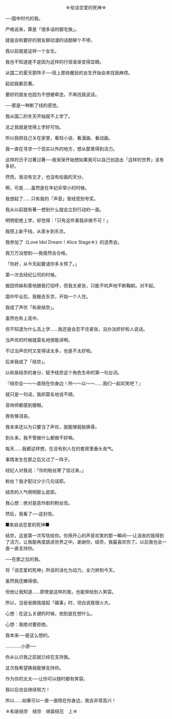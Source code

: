 <p align="center">☆给谈恋爱的死神☆</p>

──国中时代的我。

严格说来，算是「很多话的御宅族」。

就是会和要好的朋友聊动漫的话题聊个不停。

我以前就是这样一个女生。

我也不知道是不是因为这样的行径渐渐变得显眼。

从国二的夏天那阵子──班上那些醒目的女生开始会来找我麻烦。

起初我都忍著。

要好的朋友也因为不想被牵连，不再找我说话。

──那是一种断了线的感觉。

我从国二的冬天开始就不上学了。

总之我就是觉得上学好可怕。

所以我把自己关在家里，看轻小说、看漫画、看动画。

我一直在寻求一个现实以外的地方，想从那里得到活力。

这样的日子过著过著──我渐渐开始想如果我可以自己创造出「这样的世界」该有多好。

然而，我没有文才，也没有绘画的天分。

啊，可是……虽然是在年纪非常小的时候。

我想起了……只有我的「声音」曾经受到夸奖。

我从以前就有著一想到什么就会立刻行动的一面。

明明拒绝上学，却觉得：「只有这件事我非做不可！」

我搭上新干线，从家乡到东京。

我参加了《Love Idol Dream！Alice Stage☆》的选秀会。

我万万没想到──我竟然会合格。

「你好，从今天起要请你多关照了。」

第一次去经纪公司的时候。

掘田师姊和善地跟我打招呼，但我太紧张，只能不吭声地不断鞠躬。对不起。

国中毕业后，我搬去东京，开始一个人住。

我成了声优「和泉结奈」。

虽然也有上高中。

但不知道为什么去上学……我还是会忍不住紧张，没办法好好和人说话。

当声优的时候就莫名地很能讲啊。

不过当声优时又变得话太多，也是不太好啦。

后来我成了「结奈」。

以和泉结奈的身分，赋予结奈这个角色生命的第一句台词。

『结奈会一～～直陪在你身边！所～～以～～……我们一起欢笑吧？』

就只是一句话，我却莫名地说不顺。

音响师都感到傻眼。

我有够沮丧。

我本来还以为只要当了声优，就能够脱胎换骨。

到头来，我不管做什么都做不好嘛。

每天……我都这样想，在没有别人在的套房里垂头丧气。

事情发生在那之后又过了一阵子。

经纪人对我说：「你的粉丝寄了信过来。」

粉丝？我才配过少少几句话耶。

结奈的人气明明那么低耶。

我心想：绝对是恶作剧的粉丝信。

然后，我看了──这封信。

■来自谈恋爱的死神■

结奈，这是第一次写信给你。你用开心的声音欢笑的那一瞬间──让沮丧的我得到了活力，让我能再度跳进世界之中。谢谢你，结奈，我最喜欢你了。以后我也会一直一直支持你。

──在那之后的我。

将「谈恋爱的死神」所说的话化为动力，全力拚到今天。

虽然我还嫩得很。

但他让我知道……即使是这样的我，也能带给别人笑容。

所以，当爸爸跟我提起「婚事」时，坦白说我很火大。

心想：在这么关键的时候，他到底在想什么。

心想：我绝对要拒绝。

我本来──是这么想的。

…………小游──

你从认识我之前就已经在支持我。

这次我希望换我能够支持你。

作为你的太太──让你可以随时都有笑容。

我以后也会继续努力！

所以……如果可以一直一直陪在你身边，我会非常高兴！

☆和泉结奈　结奈　绵苗结花　上☆

